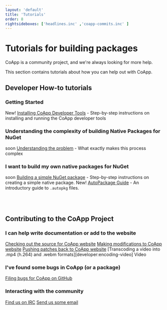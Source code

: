 ```yaml
---
layout: 'default'
title: 'Tutorials'
order: 8
rightsideboxes: ['headlines.inc' ,'coapp-commits.inc' ]
---
```


# Tutorials for building packages

CoApp is a community project, and we're always looking for more help.

This section contains tutorials about how you can help out with CoApp.

<!-- You might also want to [check out the Learning section](/pages/learn.html) to discover more about the [design of CoApp](/learn/coapp-design.html)  -->

## Developer How-to tutorials

### Getting Started
<span class="label success">New!</span> [Installing CoApp Developer Tools](/tutorials/installation.html) - Step-by-step instructions on installing and running the CoApp developer tools 

### Understanding the complexity of building Native Packages for NuGet
<span class="label warning">soon</span> [Understanding the problem](/tutorials/understanding-the-problem.html) - What exactly makes this process complex


### I want to build my own native packages for NuGet
<span class="label warning">soon</span> [Building a simple NuGet package](/tutorials/building-a-package.html) - Step-by-step instructions on creating a simple native package.
<span class="label success">New!</span> [AutoPackage Guide](/tutorials/autopackage-guide.html) - An introductory guide to `.autopkg` files.

<!--
<span class="label success">soon</span> [Building](/tutorials/anotheritem.html) - what's next
 -->
<br/><br/>

## Contributing to the CoApp Project
 
### I can help write documentation or add to the website
[Checking out the source for CoApp website](/developers/check-out-website.html)
[Making modifications to CoApp website](/developers/modify-website.html)
[Pushing patches back to CoApp website](/developers/push-patches.html)
[Transcoding a video into .mp4 (h.264) and .webm formats][developer:encoding-video] <span class="label notice">Video</span> 


### I've found some bugs in CoApp (or a package)
[Filing bugs for CoApp on GitHub](/developers/filing-bugs.html)

<!-- <span class="label warning">Coming Soon!</span> [Filing bugs for CoApp package on GitHub](/developers/filing-package-bugs.html) -->




### Interacting with the community
[Find us on IRC](/developers/irc.html)
[Send us some email](/developers/email.html)